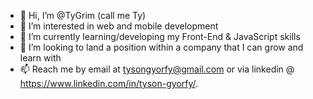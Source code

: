 - 👋 Hi, I’m @TyGrim (call me Ty)
- 👀 I’m interested in web and mobile development
- 🌱 I’m currently learning/developing my Front-End & JavaScript skills 
- 💞️ I’m looking to land a position within a company that I can grow and learn with
- 📫 Reach me by email at tysongyorfy@gmail.com or via linkedin @ https://www.linkedin.com/in/tyson-gyorfy/.


